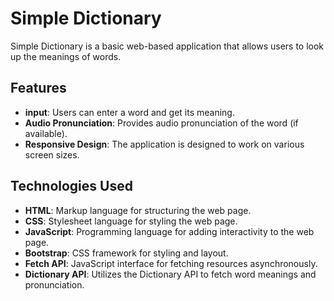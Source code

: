 # Simple Dictionary

Simple Dictionary is a basic web-based application that allows users to look up the meanings of words.

## Features

- **input**: Users can enter a word and get its meaning.
- **Audio Pronunciation**: Provides audio pronunciation of the word (if available).
- **Responsive Design**: The application is designed to work on various screen sizes.

## Technologies Used

- **HTML**: Markup language for structuring the web page.
- **CSS**: Stylesheet language for styling the web page.
- **JavaScript**: Programming language for adding interactivity to the web page.
- **Bootstrap**: CSS framework for styling and layout.
- **Fetch API**: JavaScript interface for fetching resources asynchronously.
- **Dictionary API**: Utilizes the Dictionary API to fetch word meanings and pronunciation.